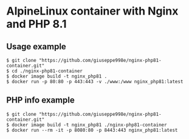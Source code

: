 # AlpineLinux container with Nginx and PHP 8.1
## Usage example
```shell
$ git clone "https://github.com/giuseppe998e/nginx-php81-container.git"
$ cd ./nginx-php81-container
$ docker image build -t nginx_php81 .
$ docker run -p 80:80 -p 443:443 -v ./www:/www nginx_php81:latest
```

## PHP info example
```shell
$ git clone "https://github.com/giuseppe998e/nginx-php81-container.git"
$ docker image build -t nginx_php81 ./nginx-php81-container
$ docker run --rm -it -p 8080:80 -p 8443:443 nginx_php81:latest
```
